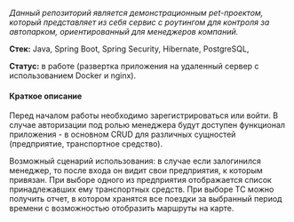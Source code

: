 _Данный репозиторий является демонстрационным pet-проектом, который представляет из себя сервис с роутингом для контроля за автопарком, ориентированный для менеджеров компаний._

__Стек:__ Java, Spring Boot, Spring Security, Hibernate, PostgreSQL,

__Статус:__ в работе (развертка приложения на удаленный сервер с использованием Docker и nginx).

#### Краткое описание
Перед началом работы необходимо зарегистрироваться или войти. В случае авторизации под ролью менеджера будут доступен функционал приложения - в основном CRUD для различных сущностей (предприятие, транспортное средство).

Возможный сценарий использования:
в случае если залогинился менеджер, то после входа он видит свои предприятия, к которым привязан. При выборе одного из предприятия отображается список принадлежавших ему транспортных средств. При выборе ТС можно получить отчет, в котором хранятся все поездки за выбранный период времени с возможностью отобразить маршруты на карте.
